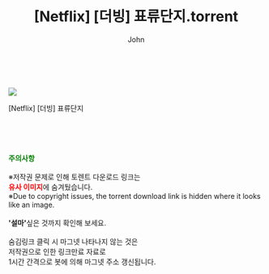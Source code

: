 ﻿---
layout: post
title:  "    [Netflix] [더빙] 표류단지.torrent"
author: John
categories: [ 애니/만화 ]
tags: [  ]
image: https://torrentrj55.com/uploadfile/full/ecefb969b80fc5f7e04c317245824d7a66856616.jpg 
description: "    [Netflix] [더빙] 표류단지 torrent 정보 공유"
toc: true
toc_sticky: true
---

<br>
<p><img src="https://torrentrj55.com/uploadfile/full/ecefb969b80fc5f7e04c317245824d7a66856616.jpg"/></p>
 [Netflix] [더빙] 표류단지  
    
<br><br><br>
<p data-ke-size="size16"><b><span style="color: green;">주의사항</span></b><br /><br />※저작권 문제로 인해 토렌트 다운로드 링크는<br /><b><span style="color: red;">유사 이미지</span></b>에 숨겨뒀습니다.<br />※Due to copyright issues, the torrent download link is hidden where it looks like an image.<br /><br /><b>'설마'</b>싶은 것까지 확인해 보세요.<br /><br />숨김링크 클릭 시 마그넷 나타나지 않는 것은<br />저작권으로 인한 링크만료 자료로<br />1시간 간격으로 봇에 의해 마그넷 주소 갱신됩니다.</p>
